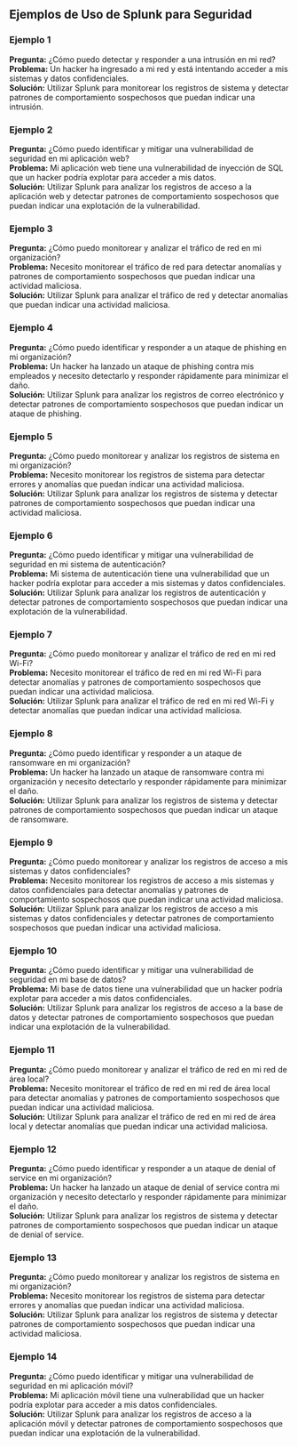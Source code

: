 ## Ejemplos de Uso de Splunk para Seguridad

### Ejemplo 1
**Pregunta:** ¿Cómo puedo detectar y responder a una intrusión en mi red?  
**Problema:** Un hacker ha ingresado a mi red y está intentando acceder a mis sistemas y datos confidenciales.  
**Solución:** Utilizar Splunk para monitorear los registros de sistema y detectar patrones de comportamiento sospechosos que puedan indicar una intrusión.

### Ejemplo 2
**Pregunta:** ¿Cómo puedo identificar y mitigar una vulnerabilidad de seguridad en mi aplicación web?  
**Problema:** Mi aplicación web tiene una vulnerabilidad de inyección de SQL que un hacker podría explotar para acceder a mis datos.  
**Solución:** Utilizar Splunk para analizar los registros de acceso a la aplicación web y detectar patrones de comportamiento sospechosos que puedan indicar una explotación de la vulnerabilidad.

### Ejemplo 3
**Pregunta:** ¿Cómo puedo monitorear y analizar el tráfico de red en mi organización?  
**Problema:** Necesito monitorear el tráfico de red para detectar anomalías y patrones de comportamiento sospechosos que puedan indicar una actividad maliciosa.  
**Solución:** Utilizar Splunk para analizar el tráfico de red y detectar anomalías que puedan indicar una actividad maliciosa.

### Ejemplo 4
**Pregunta:** ¿Cómo puedo identificar y responder a un ataque de phishing en mi organización?  
**Problema:** Un hacker ha lanzado un ataque de phishing contra mis empleados y necesito detectarlo y responder rápidamente para minimizar el daño.  
**Solución:** Utilizar Splunk para analizar los registros de correo electrónico y detectar patrones de comportamiento sospechosos que puedan indicar un ataque de phishing.

### Ejemplo 5
**Pregunta:** ¿Cómo puedo monitorear y analizar los registros de sistema en mi organización?  
**Problema:** Necesito monitorear los registros de sistema para detectar errores y anomalías que puedan indicar una actividad maliciosa.  
**Solución:** Utilizar Splunk para analizar los registros de sistema y detectar patrones de comportamiento sospechosos que puedan indicar una actividad maliciosa.

### Ejemplo 6
**Pregunta:** ¿Cómo puedo identificar y mitigar una vulnerabilidad de seguridad en mi sistema de autenticación?  
**Problema:** Mi sistema de autenticación tiene una vulnerabilidad que un hacker podría explotar para acceder a mis sistemas y datos confidenciales.  
**Solución:** Utilizar Splunk para analizar los registros de autenticación y detectar patrones de comportamiento sospechosos que puedan indicar una explotación de la vulnerabilidad.

### Ejemplo 7
**Pregunta:** ¿Cómo puedo monitorear y analizar el tráfico de red en mi red Wi-Fi?  
**Problema:** Necesito monitorear el tráfico de red en mi red Wi-Fi para detectar anomalías y patrones de comportamiento sospechosos que puedan indicar una actividad maliciosa.  
**Solución:** Utilizar Splunk para analizar el tráfico de red en mi red Wi-Fi y detectar anomalías que puedan indicar una actividad maliciosa.

### Ejemplo 8
**Pregunta:** ¿Cómo puedo identificar y responder a un ataque de ransomware en mi organización?  
**Problema:** Un hacker ha lanzado un ataque de ransomware contra mi organización y necesito detectarlo y responder rápidamente para minimizar el daño.  
**Solución:** Utilizar Splunk para analizar los registros de sistema y detectar patrones de comportamiento sospechosos que puedan indicar un ataque de ransomware.

### Ejemplo 9
**Pregunta:** ¿Cómo puedo monitorear y analizar los registros de acceso a mis sistemas y datos confidenciales?  
**Problema:** Necesito monitorear los registros de acceso a mis sistemas y datos confidenciales para detectar anomalías y patrones de comportamiento sospechosos que puedan indicar una actividad maliciosa.  
**Solución:** Utilizar Splunk para analizar los registros de acceso a mis sistemas y datos confidenciales y detectar patrones de comportamiento sospechosos que puedan indicar una actividad maliciosa.

### Ejemplo 10
**Pregunta:** ¿Cómo puedo identificar y mitigar una vulnerabilidad de seguridad en mi base de datos?  
**Problema:** Mi base de datos tiene una vulnerabilidad que un hacker podría explotar para acceder a mis datos confidenciales.  
**Solución:** Utilizar Splunk para analizar los registros de acceso a la base de datos y detectar patrones de comportamiento sospechosos que puedan indicar una explotación de la vulnerabilidad.

### Ejemplo 11
**Pregunta:** ¿Cómo puedo monitorear y analizar el tráfico de red en mi red de área local?  
**Problema:** Necesito monitorear el tráfico de red en mi red de área local para detectar anomalías y patrones de comportamiento sospechosos que puedan indicar una actividad maliciosa.  
**Solución:** Utilizar Splunk para analizar el tráfico de red en mi red de área local y detectar anomalías que puedan indicar una actividad maliciosa.

### Ejemplo 12
**Pregunta:** ¿Cómo puedo identificar y responder a un ataque de denial of service en mi organización?  
**Problema:** Un hacker ha lanzado un ataque de denial of service contra mi organización y necesito detectarlo y responder rápidamente para minimizar el daño.  
**Solución:** Utilizar Splunk para analizar los registros de sistema y detectar patrones de comportamiento sospechosos que puedan indicar un ataque de denial of service.

### Ejemplo 13
**Pregunta:** ¿Cómo puedo monitorear y analizar los registros de sistema en mi organización?  
**Problema:** Necesito monitorear los registros de sistema para detectar errores y anomalías que puedan indicar una actividad maliciosa.  
**Solución:** Utilizar Splunk para analizar los registros de sistema y detectar patrones de comportamiento sospechosos que puedan indicar una actividad maliciosa.

### Ejemplo 14
**Pregunta:** ¿Cómo puedo identificar y mitigar una vulnerabilidad de seguridad en mi aplicación móvil?  
**Problema:** Mi aplicación móvil tiene una vulnerabilidad que un hacker podría explotar para acceder a mis datos confidenciales.  
**Solución:** Utilizar Splunk para analizar los registros de acceso a la aplicación móvil y detectar patrones de comportamiento sospechosos que puedan indicar una explotación de la vulnerabilidad.
